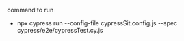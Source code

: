 command to run 
- npx cypress run --config-file cypressSit.config.js --spec cypress/e2e/cypressTest.cy.js